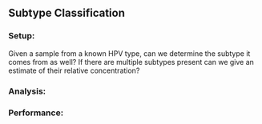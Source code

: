 Subtype Classification
---------------------

### Setup:
Given a sample from a known HPV type, can we determine the subtype it comes from as well?
If there are multiple subtypes present can we give an estimate of their relative concentration?

### Analysis:

### Performance:
